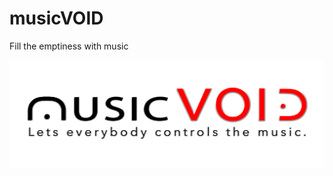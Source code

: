 # musicVOID
Fill the emptiness with music

![Presentation of musicVOID](https://github.com/bjarnet3/musicVOID/blob/master/musicVOID/Assets.xcassets/music_VOID_Logo_V2_3-bB-smaller-b.imageset/music_VOID_Logo_V2_3-bB-smaller-b.png)
